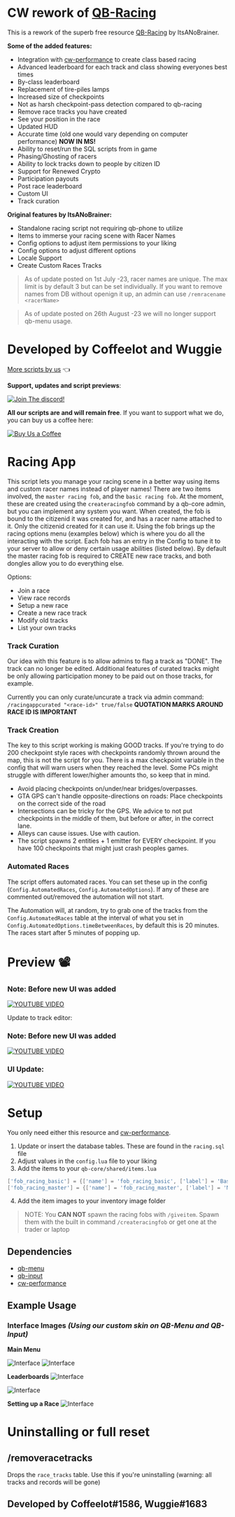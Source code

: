 # CW rework of [QB-Racing](https://github.com/ItsANoBrainer/qb-racing)

This is a rework of the superb free resource [QB-Racing](https://github.com/ItsANoBrainer/qb-racing) by ItsANoBrainer.


**Some of the added features:**
- Integration with [cw-performance](https://github.com/Coffeelot/cw-performance) to create class based racing
- Advanced leaderboard for each track and class showing everyones best times
- By-class leaderboard
- Replacement of tire-piles lamps
- Increased size of checkpoints
- Not as harsh checkpoint-pass detection compared to qb-racing
- Remove race tracks you have created
- See your position in the race
- Updated HUD
- Accurate time (old one would vary depending on computer performance) **NOW IN MS!**
- Ability to reset/run the SQL scripts from in game
- Phasing/Ghosting of racers
- Ability to lock tracks down to people by citizen ID
- Support for Renewed Crypto
- Participation payouts
- Post race leaderboard
- Custom UI
- Track curation

**Original features by ItsANoBrainer:**
- Standalone racing script not requiring qb-phone to utilize
- Items to immerse your racing scene with Racer Names
- Config options to adjust item permissions to your liking
- Config options to adjust different options
- Locale Support
- Create Custom Races Tracks

> As of update posted on 1st July -23, racer names are unique. The max limit is by default 3 but can be set individually. If you want to remove names from DB without openign it up, an admin can use `/remracename <racerName>`

> As of update posted on 26th August -23 we will no longer support qb-menu usage. 


# Developed by Coffeelot and Wuggie
[More scripts by us](https://github.com/stars/Coffeelot/lists/cw-scripts)  👈

**Support, updates and script previews**:

[![Join The discord!](https://cdn.discordapp.com/attachments/977876510620909579/1013102122985857064/discordJoin.png)](https://discord.gg/FJY4mtjaKr )

**All our scripts are and will remain free**. If you want to support what we do, you can buy us a coffee here:

[![Buy Us a Coffee](https://www.buymeacoffee.com/assets/img/guidelines/download-assets-sm-2.svg)](https://www.buymeacoffee.com/cwscriptbois )

# Racing App

This script lets you manage your racing scene in a better way using items and custom racer names instead of player names! There are two items involved, the `master racing fob`, and the `basic racing fob`. At the moment, these are created using the `createracingfob` command by a qb-core admin, but you can implement any system you want. When created, the fob is bound to the citizenid it was created for, and has a racer name attached to it. Only the citizenid created for it can use it. Using the fob brings up the racing options menu (examples below) which is where you do all the interacting with the script. Each fob has an entry in the Config to tune it to your server to allow or deny certain usage abilities (listed below). By default the master racing fob is required to CREATE new race tracks, and both dongles allow you to do everything else.

Options:
 - Join a race
 - View race records
 - Setup a new race
 - Create a new race track
 - Modify old tracks
 - List your own tracks

### Track Curation
Our idea with this feature is to allow admins to flag a track as "DONE". The track can no longer be edited. Additional features of curated tracks might be only allowing participation money to be paid out on those tracks, for example.

Currently you can only curate/uncurate a track via admin command: `/racingappcurated "<race-id>" true/false` **QUOTATION MARKS AROUND RACE ID IS IMPORTANT**

### Track Creation
The key to this script working is making GOOD tracks. If you're trying to do 200 checkpoint style races with checkpoints randomly thrown around the map, this is not the script for you. There is a max checkpoint variable in the config that will warn users when they reached the level. Some PCs might struggle with different lower/higher amounts tho, so keep that in mind.

- Avoid placing checkpoints on/under/near bridges/overpasses. 
- GTA GPS can't handle opposite-directions on roads: Place checkpoints on the correct side of the road
- Intersections can be tricky for the GPS. We advice to not put checkpoints in the middle of them, but before or after, in the correct lane.
- Alleys can cause issues. Use with caution.
- The script spawns 2 entities + 1 emitter for EVERY checkpoint. If you have 100 checkpoints that might just crash peoples games. 

### Automated Races
The script offers automated races. You can set these up in the config (`Config.AutomatedRaces`, `Config.AutomatedOptions`). If any of these are commented out/removed the automation will not start.

The Automation will, at random, try to grab one of the tracks from the `Config.AutomatedRaces` table at the interval of what you set in `Config.AutomatedOptions.timeBetweenRaces`, by default this is 20 minutes. The races start after 5 minutes of popping up.

# Preview 📽
### Note: Before new UI was added

[![YOUTUBE VIDEO](http://img.youtube.com/vi/APtMydz4gF8/0.jpg)](https://youtu.be/APtMydz4gF8)

Update to track editor:
### Note: Before new UI was added

[![YOUTUBE VIDEO](http://img.youtube.com/vi/N_HI0jAsgbg/0.jpg)](https://youtu.be/N_HI0jAsgbg)

### UI Update:

[![YOUTUBE VIDEO](http://img.youtube.com/vi/j0KKvy-2VWc/0.jpg)](https://youtu.be/j0KKvy-2VWc)
# Setup
You only need either this resource and [cw-performance](https://github.com/Coffeelot/cw-performance).

1. Update or insert the database tables. These are found in the `racing.sql` file
2. Adjust values in the `config.lua` file to your liking
3. Add the items to your `qb-core/shared/items.lua`
```lua
['fob_racing_basic'] = {['name'] = 'fob_racing_basic', ['label'] = 'Basic Racing GPS', ['weight'] = 500, ['type'] = 'item', ['image'] = 'fob_racing_basic.png', ['unique'] = true, ['useable'] = true, ['shouldClose'] = true, ['description'] = 'This basic GPS allows someone to join custom races.'},
['fob_racing_master'] = {['name'] = 'fob_racing_master', ['label'] = 'Master Racing GPS', ['weight'] = 500, ['type'] = 'item', ['image'] = 'fob_racing_master.png', ['unique'] = true, ['useable'] = true, ['shouldClose'] = true, ['description'] = 'This master GPS allows someone to create custom races.'},
```
4. Add the item images to your inventory image folder

> NOTE: You **CAN NOT** spawn the racing fobs with `/giveitem`. Spawn them with the built in command `/createracingfob` or get one at the trader or laptop

## Dependencies
* [qb-menu](https://github.com/qbcore-framework/qb-menu)
* [qb-input](https://github.com/qbcore-framework/qb-input)
* [cw-performance](https://github.com/Coffeelot/cw-performance)



## Example Usage
### Interface Images *(Using our custom skin on QB-Menu and QB-Input)*

**Main Menu**

![Interface](https://media.discordapp.net/attachments/977876510620909579/1144989065402405005/image.png?width=781&height=522)
![Interface](https://media.discordapp.net/attachments/977876510620909579/1144989080665473084/image.png?width=781&height=506)

**Leaderboards**
![Interface](https://media.discordapp.net/attachments/977876510620909579/1144989096062754876/image.png?width=781&height=510)

![Interface](https://media.discordapp.net/attachments/977876510620909579/1144989109425811517/image.png?width=781&height=525)

**Setting up a Race**
![Interface](https://media.discordapp.net/attachments/977876510620909579/1144989123430584411/image.png?width=781&height=521)

# Uninstalling or full reset
## /removeracetracks
Drops the `race_tracks` table. Use this if you're uninstalling (warning: all tracks and records will be gone)
## Developed by Coffeelot#1586, Wuggie#1683
